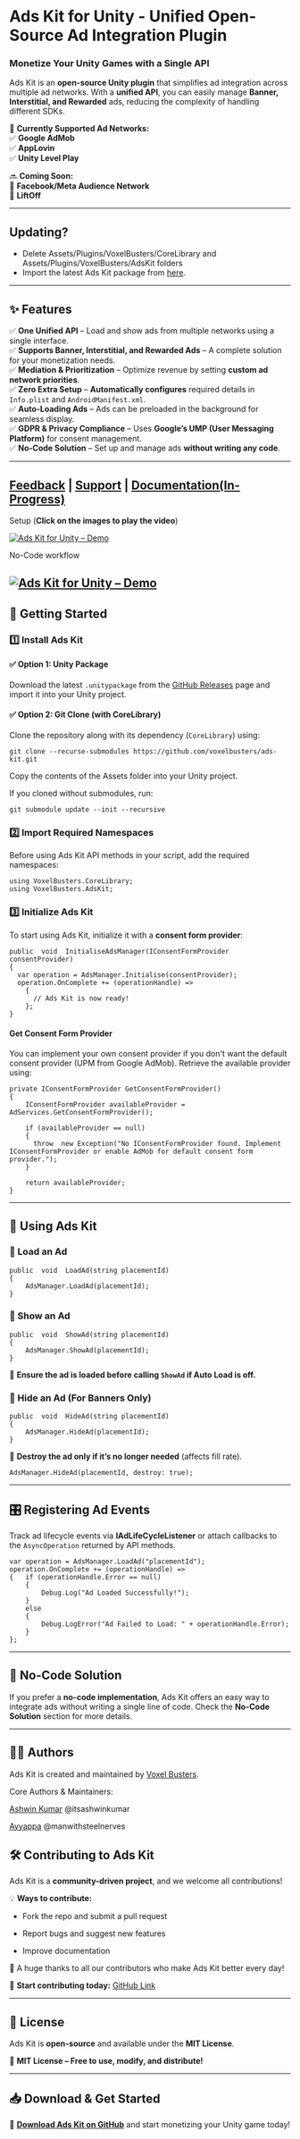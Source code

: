 
# **Ads Kit for Unity** - Unified Open-Source Ad Integration Plugin

### **Monetize Your Unity Games with a Single API**

Ads Kit is an **open-source Unity plugin** that simplifies ad integration across multiple ad networks. With a **unified API**, you can easily manage **Banner, Interstitial, and Rewarded** ads, reducing the complexity of handling different SDKs.

🚀 **Currently Supported Ad Networks:**  
✅ **Google AdMob**  
✅ **AppLovin**  
✅ **Unity Level Play**

🔜 **Coming Soon:**  
🔹 **Facebook/Meta Audience Network**  
🔹 **LiftOff**

----------
## Updating?
* Delete Assets/Plugins/VoxelBusters/CoreLibrary and Assets/Plugins/VoxelBusters/AdsKit folders
* Import the latest Ads Kit package from [here](https://github.com/voxelbusters/ads-kit/releases/latest).
----------

## **✨ Features**

✅ **One Unified API** – Load and show ads from multiple networks using a single interface.  
✅ **Supports Banner, Interstitial, and Rewarded Ads** – A complete solution for your monetization needs.  
✅ **Mediation & Prioritization** – Optimize revenue by setting **custom ad network priorities**.  
✅ **Zero Extra Setup** – **Automatically configures** required details in `Info.plist` and `AndroidManifest.xml`.  
✅ **Auto-Loading Ads** – Ads can be preloaded in the background for seamless display.  
✅ **GDPR & Privacy Compliance** – Uses **Google’s UMP (User Messaging Platform)** for consent management.  
✅ **No-Code Solution** – Set up and manage ads **without writing any code**.

---
[Feedback](https://ads-kit.canny.io/) | [Support](https://github.com/voxelbusters/ads-kit/issues) | [Documentation(In-Progress)](https://adskit.voxelbusters.com/)
----------
Setup (**Click on the images to play the video**)

[![Ads Kit for Unity – Demo](https://img.youtube.com/vi/zJJ2GnQcTYU/0.jpg)](https://youtu.be/zJJ2GnQcTYU)  

No-Code workflow

[![Ads Kit for Unity – Demo](https://img.youtube.com/vi/eFD7jvuM5vY/0.jpg)](https://youtu.be/eFD7jvuM5vY)   
---

## **📌 Getting Started**

### **1️⃣ Install Ads Kit**
#### ✅ Option 1: Unity Package

Download the latest `.unitypackage` from the [GitHub Releases](https://github.com/voxelbusters/ads-kit/releases/latest) page and import it into your Unity project.

#### ✅ Option 2: Git Clone (with CoreLibrary)

Clone the repository along with its dependency (`CoreLibrary`) using:

```
git clone --recurse-submodules https://github.com/voxelbusters/ads-kit.git
```
Copy the contents of the Assets folder into your Unity project.

If you cloned without submodules, run:

```
git submodule update --init --recursive
```

### **2️⃣ Import Required Namespaces**

Before using Ads Kit API methods in your script, add the required namespaces:

```
using VoxelBusters.CoreLibrary; 
using VoxelBusters.AdsKit;
```

### **3️⃣ Initialize Ads Kit**

To start using Ads Kit, initialize it with a **consent form provider**:

```
public  void  InitialiseAdsManager(IConsentFormProvider consentProvider)
{
  var operation = AdsManager.Initialise(consentProvider);
  operation.OnComplete += (operationHandle) =>
    {
      // Ads Kit is now ready!
    };
}
``` 

#### **Get Consent Form Provider**

You can implement your own consent provider if you don't want the default consent provider (UPM from Google AdMob). Retrieve the available provider using:

```
private IConsentFormProvider GetConsentFormProvider()
{
    IConsentFormProvider availableProvider = AdServices.GetConsentFormProvider();

    if (availableProvider == null)
    {
      throw  new Exception("No IConsentFormProvider found. Implement IConsentFormProvider or enable AdMob for default consent form provider.");
    }

    return availableProvider;
}
``` 

----------

## **🎯 Using Ads Kit**

### **🔹 Load an Ad**

```
public  void  LoadAd(string placementId)
{
    AdsManager.LoadAd(placementId);
}
``` 

### **🔹 Show an Ad**

```
public  void  ShowAd(string placementId)
{
    AdsManager.ShowAd(placementId);
}
```

📌 **Ensure the ad is loaded before calling `ShowAd` if Auto Load is off.**

### **🔹 Hide an Ad (For Banners Only)**

```
public  void  HideAd(string placementId)
{
    AdsManager.HideAd(placementId);
}
```

📌 **Destroy the ad only if it’s no longer needed** (affects fill rate).

```
AdsManager.HideAd(placementId, destroy: true);
```

----------

## **🎛️ Registering Ad Events**

Track ad lifecycle events via **IAdLifeCycleListener** or attach callbacks to the `AsyncOperation` returned by API methods.

```
var operation = AdsManager.LoadAd("placementId");
operation.OnComplete += (operationHandle) =>
{   if (operationHandle.Error == null)
    {
        Debug.Log("Ad Loaded Successfully!");
    }
    else
    {
        Debug.LogError("Ad Failed to Load: " + operationHandle.Error);
    }
};
``` 

----------

## **📢 No-Code Solution**

If you prefer a **no-code implementation**, Ads Kit offers an easy way to integrate ads without writing a single line of code. Check the **No-Code Solution** section for more details.

----------

## 👨‍💻 Authors
Ads Kit is created and maintained by [Voxel Busters](https://github.com/voxelbusters).

Core Authors & Maintainers:

[Ashwin Kumar](https://github.com/itsashwinkumar) @itsashwinkumar

[Ayyappa](https://github.com/manwithsteelnerves) @manwithsteelnerves

## **🛠️ Contributing to Ads Kit**

Ads Kit is a **community-driven project**, and we welcome all contributions!

💡 **Ways to contribute:**

-   Fork the repo and submit a pull request
    
-   Report bugs and suggest new features
    
-   Improve documentation
    

🎉 A huge thanks to all our contributors who make Ads Kit better every day!

🔗 **Start contributing today:** [GitHub Link](https://github.com/voxelbusters/ads-kit)

----------

## **📄 License**

Ads Kit is **open-source** and available under the **MIT License**.

📌 **MIT License – Free to use, modify, and distribute!**

----------

## **📥 Download & Get Started**

🚀 **[Download Ads Kit on GitHub](https://github.com/voxelbusters/ads-kit)** and start monetizing your Unity game today!
